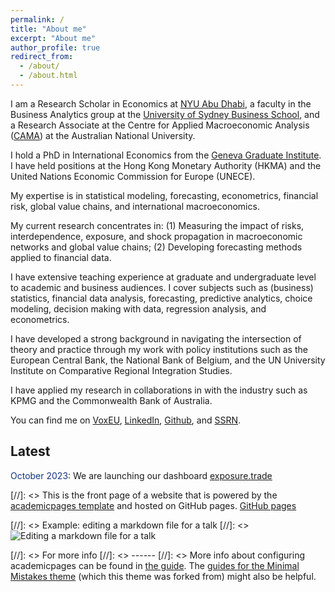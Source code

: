 ```yaml
---
permalink: /
title: "About me"
excerpt: "About me"
author_profile: true
redirect_from: 
  - /about/
  - /about.html
---
```


I am a Research Scholar in Economics at [NYU Abu Dhabi](https://nyuad.nyu.edu/en/), a faculty in the Business Analytics group at the [University of Sydney Business School](https://www.sydney.edu.au/business/), and a Research Associate at the Centre for Applied Macroeconomic Analysis ([CAMA](https://cama.crawford.anu.edu.au)) at the Australian National University. 

I hold a PhD in International Economics from the [Geneva Graduate Institute](https://www.graduateinstitute.ch/). I have held positions at the Hong Kong Monetary Authority (HKMA) and the United Nations Economic Commission for Europe (UNECE).


My expertise is in statistical modeling, forecasting, econometrics, financial risk, global value chains, and international macroeconomics. 

My current research concentrates in: (1) Measuring the impact of risks, interdependence, exposure, and shock propagation in macroeconomic networks and global value chains; (2) Developing forecasting methods applied to financial data.

I have extensive teaching experience at graduate and undergraduate level to academic and business audiences. I cover subjects such as (business) statistics, financial data analysis, forecasting, predictive analytics, choice modeling, decision making with data, regression analysis, and econometrics. 

I have developed a strong background in navigating the intersection of theory and practice through my work with policy institutions such as the European Central Bank, the National Bank of Belgium, and the UN University Institute on Comparative Regional Integration Studies. 

I have applied my research in collaborations in with the industry such as KPMG and the Commonwealth Bank of Australia. 

You can find me on [VoxEU](https://cepr.org/about/people/laurent-pauwels), [LinkedIn](https://www.linkedin.com/in/laurentpauwels/), [Github](https://github.com/laurentpauwels), and [SSRN](https://papers.ssrn.com/sol3/cf_dev/AbsByAuth.cfm?per_id=882788).

<!---
https://sites.google.com/view/vsarafidis/home?authuser=0
-->

Latest
------

<span style="color:#143484;">October 2023</span>: We are launching our dashboard [exposure.trade](https://exposure.trade)

[//]: <> This is the front page of a website that is powered by the [academicpages template](https://github.com/academicpages/academicpages.github.io) and hosted on GitHub pages. [GitHub pages](https://pages.github.com) 

[//]: <> Example: editing a markdown file for a talk
[//]: <> ![Editing a markdown file for a talk](/images/editing-talk.png)

[//]: <> For more info
[//]: <> ------
[//]: <> More info about configuring academicpages can be found in [the guide](https://academicpages.github.io/markdown/). The [guides for the Minimal Mistakes theme](https://mmistakes.github.io/minimal-mistakes/docs/configuration/) (which this theme was forked from) might also be helpful.
